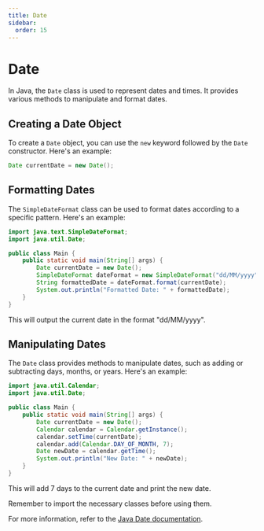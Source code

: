 ```yaml
---
title: Date
sidebar:
  order: 15
---
```


# Date

In Java, the `Date` class is used to represent dates and times. It provides various methods to manipulate and format dates.

## Creating a Date Object

To create a `Date` object, you can use the `new` keyword followed by the `Date` constructor. Here's an example:

```java
Date currentDate = new Date();
```

## Formatting Dates

The `SimpleDateFormat` class can be used to format dates according to a specific pattern. Here's an example:

```java
import java.text.SimpleDateFormat;
import java.util.Date;

public class Main {
    public static void main(String[] args) {
        Date currentDate = new Date();
        SimpleDateFormat dateFormat = new SimpleDateFormat("dd/MM/yyyy");
        String formattedDate = dateFormat.format(currentDate);
        System.out.println("Formatted Date: " + formattedDate);
    }
}
```

This will output the current date in the format "dd/MM/yyyy".

## Manipulating Dates

The `Date` class provides methods to manipulate dates, such as adding or subtracting days, months, or years. Here's an example:

```java
import java.util.Calendar;
import java.util.Date;

public class Main {
    public static void main(String[] args) {
        Date currentDate = new Date();
        Calendar calendar = Calendar.getInstance();
        calendar.setTime(currentDate);
        calendar.add(Calendar.DAY_OF_MONTH, 7);
        Date newDate = calendar.getTime();
        System.out.println("New Date: " + newDate);
    }
}
```

This will add 7 days to the current date and print the new date.

Remember to import the necessary classes before using them.

For more information, refer to the [Java Date documentation](https://docs.oracle.com/en/java/javase/11/docs/api/java.base/java/util/Date.html).
